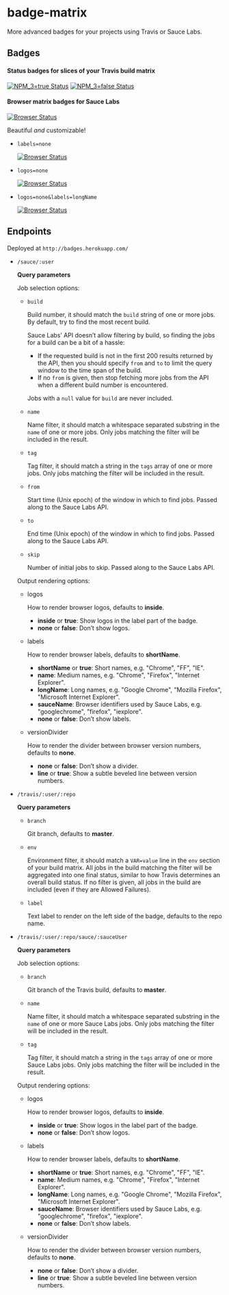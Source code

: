 # badge-matrix

More advanced badges for your projects using Travis or Sauce Labs.

## Badges

#### Status badges for slices of your Travis build matrix
[![NPM_3=true Status](http://badges.herokuapp.com/travis/FormidableLabs/victory-animation?env=NPM_3=true&label=NPM_3=true)](https://travis-ci.org/FormidableLabs/victory-animation)
[![NPM_3=false Status](http://badges.herokuapp.com/travis/FormidableLabs/victory-animation?env=NPM_3=false&label=NPM_3=false)](https://travis-ci.org/FormidableLabs/victory-animation)

#### Browser matrix badges for Sauce Labs
[![Browser Status](http://badges.herokuapp.com/sauce/script-atomic-onload?name=script-atomic-onload)](https://saucelabs.com/u/script-atomic-onload)

Beautiful *and* customizable!

* `labels=none`

  [![Browser Status](http://badges.herokuapp.com/sauce/script-atomic-onload?name=script-atomic-onload&labels=none)](https://saucelabs.com/u/script-atomic-onload)
* `logos=none`

  [![Browser Status](http://badges.herokuapp.com/sauce/script-atomic-onload?name=script-atomic-onload&logos=none)](https://saucelabs.com/u/script-atomic-onload)
* `logos=none&labels=longName`

  [![Browser Status](http://badges.herokuapp.com/sauce/script-atomic-onload?name=script-atomic-onload&logos=none&labels=longName)](https://saucelabs.com/u/script-atomic-onload)

## Endpoints

Deployed at `http://badges.herokuapp.com/`

* `/sauce/:user`

  **Query parameters**

  Job selection options:

  * `build`

    Build number, it should match the `build` string of one or more jobs. By
    default, try to find the most recent build.

    Sauce Labs’ API doesn’t allow filtering by build, so finding the jobs for a
    build can be a bit of a hassle:

    * If the requested build is not in the first 200 results returned by the
      API, then you should specify `from` and `to` to limit the query window
      to the time span of the build.
    * If no `from` is given, then stop fetching more jobs from the API when a
      different build number is encountered.

    Jobs with a `null` value for `build` are never included.
  * `name`

    Name filter, it should match a whitespace separated substring in the `name`
    of one or more jobs. Only jobs matching the filter will be included in the
    result.
  * `tag`

    Tag filter, it should match a string in the `tags` array of one or more
    jobs. Only jobs matching the filter will be included in the result.
  * `from`

    Start time (Unix epoch) of the window in which to find jobs. Passed along
    to the Sauce Labs API.
  * `to`

    End time (Unix epoch) of the window in which to find jobs. Passed along to
    the Sauce Labs API.
  * `skip`

    Number of initial jobs to skip. Passed along to the Sauce Labs API.

  Output rendering options:

  * logos

    How to render browser logos, defaults to **inside**.

    * **inside** or **true**: Show logos in the label part of the badge.
    * **none** or **false**: Don’t show logos.
  * labels

    How to render browser labels, defaults to **shortName**.

    * **shortName** or **true**: Short names, e.g. "Chrome", "FF", "IE".
    * **name**: Medium names, e.g. "Chrome", "Firefox", "Internet Explorer".
    * **longName**: Long names, e.g. "Google Chrome", "Mozilla Firefox",
      "Microsoft Internet Explorer".
    * **sauceName**: Browser identifiers used by Sauce Labs, e.g.
      "googlechrome", "firefox", "iexplore".
    * **none** or **false**: Don’t show labels.
  * versionDivider

    How to render the divider between browser version numbers, defaults to
    **none**.

    * **none** or **false**: Don’t show a divider.
    * **line** or **true**: Show a subtle beveled line between version numbers.
* `/travis/:user/:repo`

  **Query parameters**
  * `branch`

    Git branch, defaults to **master**.
  * `env`

    Environment filter, it should match a `VAR=value` line in the `env`
    section of your build matrix. All jobs in the build matching the filter
    will be aggregated into one final status, similar to how Travis determines
    an overall build status. If no filter is given, all jobs in the build are
    included (even if they are Allowed Failures).
  * `label`

    Text label to render on the left side of the badge, defaults to the repo
    name.
* `/travis/:user/:repo/sauce/:sauceUser`

  **Query parameters**

  Job selection options:

  * `branch`

    Git branch of the Travis build, defaults to **master**.
  * `name`

    Name filter, it should match a whitespace separated substring in the `name`
    of one or more Sauce Labs jobs. Only jobs matching the filter will be
    included in the result.
  * `tag`

    Tag filter, it should match a string in the `tags` array of one or more
    Sauce Labs jobs. Only jobs matching the filter will be included in the
    result.

  Output rendering options:

  * logos

    How to render browser logos, defaults to **inside**.

    * **inside** or **true**: Show logos in the label part of the badge.
    * **none** or **false**: Don’t show logos.
  * labels

    How to render browser labels, defaults to **shortName**.

    * **shortName** or **true**: Short names, e.g. "Chrome", "FF", "IE".
    * **name**: Medium names, e.g. "Chrome", "Firefox", "Internet Explorer".
    * **longName**: Long names, e.g. "Google Chrome", "Mozilla Firefox",
      "Microsoft Internet Explorer".
    * **sauceName**: Browser identifiers used by Sauce Labs, e.g.
      "googlechrome", "firefox", "iexplore".
    * **none** or **false**: Don’t show labels.
  * versionDivider

    How to render the divider between browser version numbers, defaults to
    **none**.

    * **none** or **false**: Don’t show a divider.
    * **line** or **true**: Show a subtle beveled line between version numbers.
